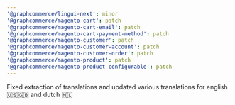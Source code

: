 ```yaml
---
'@graphcommerce/lingui-next': minor
'@graphcommerce/magento-cart': patch
'@graphcommerce/magento-cart-email': patch
'@graphcommerce/magento-cart-payment-method': patch
'@graphcommerce/magento-customer': patch
'@graphcommerce/magento-customer-account': patch
'@graphcommerce/magento-customer-order': patch
'@graphcommerce/magento-product': patch
'@graphcommerce/magento-product-configurable': patch
---
```


Fixed extraction of translations and updated various translations for english
🇺🇸🇬🇧 and dutch 🇳🇱
